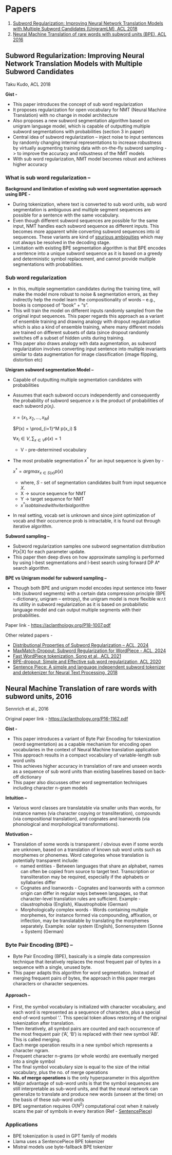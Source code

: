 # Papers
1. [Subword Regularization: Improving Neural Network Translation Models with Multiple Subword Candidates (UnigramLM), ACL 2018](#subword-regularization-improving-neural-network-translation-models-with-multiple-subword-candidates)
2. [Neural Machine Translation of rare words with subword units (BPE), ACL 2016](#neural-machine-translation-of-rare-words-with-subword-units-2016) 

## Subword Regularization: Improving Neural Network Translation Models with Multiple Subword Candidates

Taku Kudo, ACL 2018

**Gist -**
* This paper introduces the concept of sub word regularization
* It proposes regularization for open vocabulary for NMT (Neural Machine Translation) with no change in model architecture
* Also proposes a new subword segmentation algorithm based on unigram language model, which is capable of outputting multiple subword segmentations with probabilities (section 3 in paper)
* Central idea of subword regularization – inject noise to input sentences by randomly changing internal representations to increase robustness by virtually augmenting training data with on-the-fly subword sampling -> to improve the accuracy and robustness of the NMT models
* With sub word regularization, NMT model becomes robust and achieves higher accuracy

### What is sub word regularization –
**Background and limitation of existing sub word segmentation approach using BPE -**
* During tokenization, where text is converted to sub word units, sub word segmentation is ambiguous and multiple segment sequences are possible for a sentence with the same vocabulary. 
* Even though different subword sequences are possible for the same input, NMT handles each subword sequence as different inputs. This becomes more apparent while converting subword sequences into id sequences. These variants are kind of [spurious ambiguities](https://aclanthology.org/J18-2003.pdf ) which may not always be resolved in the decoding stage.
* Limitation with existing BPE segmentation algorithm is that BPE encodes a sentence into a unique subword sequence as it is based on a greedy and deterministic symbol replacement, and cannot provide multiple segmentations with probabilities. 

### Sub word regularization
* In this, multiple segmentation candidates during the training time, will make the model more robust to noise & segmentation errors, as they indirectly help the model learn the compositionality of words – e.g., books is composed of “book” + “s”.
* This will train the model on different inputs randomly sampled from the original input sequences. This paper regards this approach as a variant of ensemble training and drawing analogy with dropout regularization which is also a kind of ensemble training, where many different models are trained on different subsets of data (since dropout randomly switches off a subset of hidden units during training.
* This paper also draws analogy with data augmentation, as subword regularization involves converting input sentence into multiple invariants similar to data augmentation for image classification (image flipping, distortion etc)


**Unigram subword segmentation Model –**
* Capable of outputting multiple segmentation candidates with probabilities
* Assumes that each subword occurs independently and consequently the probability of subword sequence $x$ is the product of probabilities of each subword $p(x_i)$.

  $x = (x_1, x_2,..., x_M)$

  $P(x) = \prod_{i=1}^M p(x_i) $

  $\forall x_i \in V, \sum_{x\in V} p(x) = 1$

  * V - pre-determined vocabulary
* The most probable segmentation $x^*$ for an input sequence is given by -

  $x^* = argmax_{x \in S(x)}p(x)$
   * where, $S$ - set of segmentation candidates built from input sequence $X$.
   * X -> source sequence for NMT
   * Y -> target sequence for NMT
   * $x^* is obtained with viterbi algorithm$ 

* In real setting, vocab set is unknown and since joint optimization of vocab and their occurrence prob is intractable, it is found out through iterative algorithm.

**Subword sampling –** 
* Subword regularization samples one subword segmentation distribution P(x|X) for each parameter update.
* This paper then deep dives on how approximate sampling is performed by using l-best segmentations and l-best search using forward DP A* search algorithm.

**BPE vs Unigram model for subword sampling –**
* Though both BPE and unigram model encodes input sentence into fewer bits (subword segments) with a certain data compression principle (BPE – dictionary, unigram – entropy), the unigram model is more flexible w.r.t its utility in subword regularization as it is based on probabilistic language model and can output multiple segments with their probabilities.


Paper link - https://aclanthology.org/P18-1007.pdf

Other related papers -
* [Distributional Properties of Subword Regularization – ACL, 2024](https://aclanthology.org/2024.emnlp-main.600.pdf)
* [MaxMatch-Dropout: Subword Regularization for WordPiece - ACL, 2024](https://aclanthology.org/2022.coling-1.430.pdf)
* [Fast WordPiece tokenization, Song et al., ACL 2021](https://aclanthology.org/2021.emnlp-main.160.pdf)
* [BPE-dropout: Simple and Effective sub word regularization, ACL 2020](https://aclanthology.org/2020.acl-main.170.pdf)
* [Sentence Piece: A simple and language independent subword tokenizer and detokenizer for Neural Text Processing, 2018](https://aclanthology.org/D18-2012.pdf)



## Neural Machine Translation of rare words with subword units, 2016

Sennrich et al., 2016

Original paper link - https://aclanthology.org/P16-1162.pdf

**Gist -**
* This paper introduces a variant of Byte Pair Encoding for tokenization (word segmentation) as a capable mechanism for encoding open vocabularies in the context of Neural Machine translation application
* This approach results in a compact vocabulary of variable-length sub word units
* This achieves higher accuracy in translation of rare and unseen words as a sequence of sub word units than existing baselines based on back-off dictionary
* This paper also discusses other word segmentation techniques including character n-gram models

**Intuition –**
* Various word classes are translatable via smaller units than words, for instance names (via character copying or transliteration), compounds (via compositional translation), and cognates and loanwords (via phonological and morphological transformations).

**Motivation –** 
* Translation of some words is transparent / obvious even if some words are unknown, based on a translation of known sub word units such as morphemes or phonemes. Word categories whose translation is potentially transparent include:
    * named entities - Between languages that share an alphabet, names can often be copied from source to target text. Transcription or transliteration may be required, especially if the alphabets or syllabaries differ
    * Cognates and loanwords - Cognates and loanwords with a common origin can differ in regular ways between languages, so that character-level translation rules are sufficient. Example - claustrophobia (English), Klaustrophobie (German)
    * Morphologically complex words - Words containing multiple morphemes, for instance formed via compounding, affixation, or inflection, may be translatable by translating the morphemes separately. Example: solar system (English), Sonnensystem (Sonne + System) (German)

### Byte Pair Encoding (BPE) – 
* Byte Pair Encoding (BPE), basically is a simple data compression technique that iteratively replaces the most frequent pair of bytes in a sequence with a single, unused byte.
* This paper adapts this algorithm for word segmentation. Instead of merging frequent pairs of bytes, the approach in this paper merges characters or character sequences.

#### Approach –
* First, the symbol vocabulary is initialized with character vocabulary, and each word is represented as a sequence of characters, plus a special end-of-word symbol ‘.’. This special token allows restoring of the original tokenization after translation.
* Then iteratively, all symbol pairs are counted and each occurrence of the most frequent pair (‘A’, ‘B’) is replaced with their new symbol ‘AB’. This is called merging.
* Each merge operation results in a new symbol which represents a character ngram.
* Frequent character n-grams (or whole words) are eventually merged into a single symbol
* The final symbol vocabulary size is equal to the size of the initial vocabulary, plus the no. of merge operations
* **No. of merge operations** is the only hyperparameter in this algorithm
* Major advantage of sub-word units is that the symbol sequences are still interpretable as sub-word units, and that the neural network can generalize to translate and produce new words (unseen at the time) on the basis of these sub-word units
* BPE segmentation requires $O(N^2)$ computational cost when it naively scans the pair of symbols in every iteration (Ref - [SentencePiece](https://aclanthology.org/D18-2012.pdf))

### Applications
* BPE tokenization is used in GPT family of models
* Llama uses a SentencePiece BPE tokenizer
* Mistral models use byte-fallback BPE tokenizer
  
